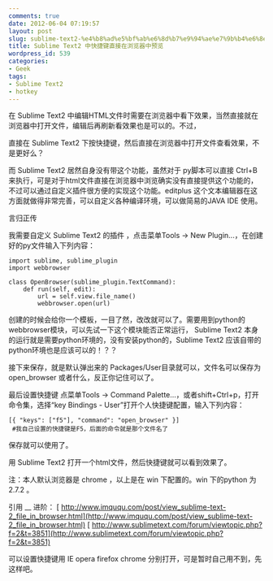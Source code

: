 ```yaml
---
comments: true
date: 2012-06-04 07:19:57
layout: post
slug: sublime-text2-%e4%b8%ad%e5%bf%ab%e6%8d%b7%e9%94%ae%e7%9b%b4%e6%8e%a5%e5%9c%a8%e6%b5%8f%e8%a7%88%e5%99%a8%e4%b8%ad%e9%a2%84%e8%a7%88
title: Sublime Text2 中快捷键直接在浏览器中预览
wordpress_id: 539
categories:
- Geek
tags:
- Sublime Text2
- hotkey
---
```


在 Sublime Text2 中编辑HTML文件时需要在浏览器中看下效果，当然直接就在浏览器中打开文件，编辑后再刷新看效果也是可以的。不过，

直接在 Sublime Text2 下按快捷键，然后直接在浏览器中打开文件查看效果，不是更好么？

而 Sublime Text2 居然自身没有带这个功能，虽然对于 py脚本可以直接 Ctrl+B 来执行，可是对于html文件直接在浏览器中浏览确实没有直接提供这个功能的，不过可以通过自定义插件很方便的实现这个功能。editplus 这个文本编辑器在这方面就做得非常完善，可以自定义各种编译环境，可以做简易的JAVA IDE 使用。

言归正传



我需要自定义 Sublime Text2 的插件 ，点击菜单Tools -> New Plugin...，在创建好的py文件输入下列内容：

    
    
    import sublime, sublime_plugin
    import webbrowser
    
    class OpenBrowser(sublime_plugin.TextCommand):
        def run(self, edit):
            url = self.view.file_name()
            webbrowser.open(url)
    


创建的时候会给你一个模板，一目了然，改改就可以了。需要用到python的webbrowser模块，可以先试一下这个模块能否正常运行， Sublime Text2 本身的运行就是需要python环境的，没有安装python的，Sublime Text2 应该自带的python环境也是应该可以的！？？

接下来保存，就是默认弹出来的 Packages/User目录就可以，文件名可以保存为 open_browser 或者什么，反正你记住可以了。

最后设置快捷键
点菜单Tools -> Command Palette...，或者shift+Ctrl+p，打开命令集，选择“key Bindings - User”打开个人快捷键配置，输入下列内容：

    
    [{ "keys": ["f5"], "command": "open_browser" }]
     #我自己设置的快捷键是F5，后面的命令就是那个文件名了


保存就可以使用了。

用 Sublime Text2 打开一个html文件，然后快捷键就可以看到效果了。

注：本人默认浏览器是 chrome ，以上是在 win 下配置的。win 下的python 为2.7.2 。

引用 __ 进阶：
[ http://www.imququ.com/post/view_sublime-text-2_file_in_browser.html](http://www.imququ.com/post/view_sublime-text-2_file_in_browser.html)
[ http://www.sublimetext.com/forum/viewtopic.php?f=2&t=3851](http://www.sublimetext.com/forum/viewtopic.php?f=2&t=3851)

可以设置快捷键用 IE opera firefox chrome 分别打开，可是暂时自己用不到，先这样吧。
